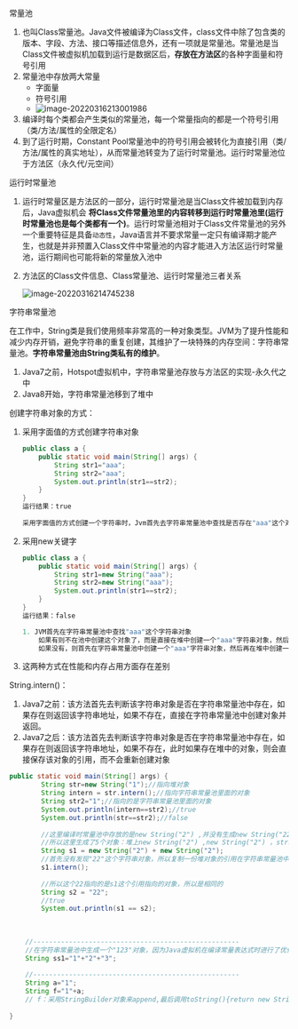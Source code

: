 常量池

1. 也叫Class常量池。Java文件被编译为Class文件，class文件中除了包含类的版本、字段、方法、接口等描述信息外，还有一项就是常量池。常量池是当Class文件被虚拟机加载到运行是数据区后，**存放在方法区**的各种字面量和符号引用
2. 常量池中存放两大常量
   - 字面量
   - 符号引用
   - ![image-20220316213001986](https://gitee.com/qianchao_repo/pic-typora/raw/master/img/202203162130664.png)
3. 编译时每个类都会产生类似的常量池，每一个常量指向的都是一个符号引用（类/方法/属性的全限定名）
4. 到了运行时期，Constant Pool常量池中的符号引用会被转化为直接引用（类/方法/属性的真实地址），从而常量池转变为了运行时常量池。运行时常量池位于方法区（永久代/元空间）

运行时常量池

1. 运行时常量区是方法区的一部分，运行时常量池是当Class文件被加载到内存后，Java虚拟机会 **将Class文件常量池里的内容转移到运行时常量池里(运行时常量池也是每个类都有一个)**。运行时常量池相对于Class文件常量池的另外一个重要特征是具备`动态性`，Java语言并不要求常量一定只有编译期才能产生，也就是并非预置入Class文件中常量池的内容才能进入方法区运行时常量池，运行期间也可能将新的常量放入池中

2. 方法区的Class文件信息、Class常量池、运行时常量池三者关系

   ![image-20220316214745238](https://gitee.com/qianchao_repo/pic-typora/raw/master/img/202203162147396.png)

字符串常量池

在工作中，String类是我们使用频率非常高的一种对象类型。JVM为了提升性能和减少内存开销，避免字符串的重复创建，其维护了一块特殊的内存空间：字符串常量池。**字符串常量池由String类私有的维护**。

1. Java7之前，Hotspot虚拟机中，字符串常量池存放与方法区的实现-永久代之中
2. Java8开始，字符串常量池移到了堆中

创建字符串对象的方式：

1. 采用字面值的方式创建字符串对象

   ~~~java
   public class a {
       public static void main(String[] args) {
           String str1="aaa";
           String str2="aaa";
           System.out.println(str1==str2);   
       }
   }
   运行结果：true
       
   采用字面值的方式创建一个字符串时，Jvm首先去字符串常量池中查找是否存在"aaa"这个对象，如果不存在，则在字符串常量池中创建"aaa"这个对象，然后将池中的这个对象的引用地址返回给引用str，这样str会指向字符串常量池中"aaa"这个对象。如果字符串常量池中存在这个对象，则不创建任何对象，直接将字符串常量池中"aaa"这个对象的地址返回给引用str
   ~~~

   

2. 采用new关键字

   ~~~java
   public class a {
       public static void main(String[] args) {
           String str1=new String("aaa");
           String str2=new String("aaa");
           System.out.println(str1==str2);   
       }
   }
   运行结果：false
   
   1. JVM首先在字符串常量池中查找"aaa"这个字符串对象
       如果有则不在池中创建这个对象了，而是直接在堆中创建一个"aaa"字符串对象，然后将堆中的这个对象的地址返回给引用str1,这样str1就指向堆中的这个"aaa"字符串对象。
       如果没有，则首先在字符串常量池中创建一个"aaa"字符串对象，然后再在堆中创建一个"aaa"字符串对象，然后将堆中这个"aaa"字符串对象的地址返回给引用str1
   ~~~

   

3. 这两种方式在性能和内存占用方面存在差别

String.intern()：

1. Java7之前：该方法首先去判断该字符串对象是否在字符串常量池中存在，如果存在则返回该字符串地址，如果不存在，直接在字符串常量池中创建对象并返回。
2. Java7之后：该方法首先去判断该字符串对象是否在字符串常量池中存在，如果存在则返回该字符串地址，如果不存在，此时如果存在堆中的对象，则会直接保存该对象的引用，而不会重新创建对象

~~~java
public static void main(String[] args) {
        String str=new String("1");//指向堆对象
        String intern = str.intern();//指向字符串常量池里面的对象
        String str2="1";//指向的是字符串常量池里面的对象
        System.out.println(intern==str2);//true
    	System.out.println(str==str2);//false
    
        //这里编译时常量池中存放的是new String("2") ,并没有生成new String("22")
    	//所以这里生成了5个对象：堆上new String("2") ,new String("2") ，stringbuilder.append后调用toString()后生成的堆上对象"22"、字符串常量池中："2","2"
    	String s1 = new String("2") + new String("2");
    	//首先没有发现"22"这个字符串对象，所以复制一份堆对象的引用在字符串常量池中，所以，此时字符串常量池中存放的"22"是s1这个引用
        s1.intern(); 
    
    	//所以这个22指向的是s1这个引用指向的对象，所以是相同的
        String s2 = "22";
    	//true
        System.out.println(s1 == s2);
    
    
    
    //----------------------------------------------------
    //在字符串常量池中生成一个"123"对象，因为Java虚拟机在编译常量表达式时进行了优化
    String ss1="1"+"2"+"3";
    
    //----------------------------------------------------
    String a="1";
    String f="1"+a; 
    // f：采用StringBuilder对象来append,最后调用toString(){return new String(value, 0, count);}返回堆中生成的String对象,字符串常量池中并没有生成
    
}

    
    
~~~




























